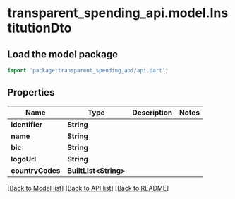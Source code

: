# transparent_spending_api.model.InstitutionDto

## Load the model package
```dart
import 'package:transparent_spending_api/api.dart';
```

## Properties
Name | Type | Description | Notes
------------ | ------------- | ------------- | -------------
**identifier** | **String** |  | 
**name** | **String** |  | 
**bic** | **String** |  | 
**logoUrl** | **String** |  | 
**countryCodes** | **BuiltList&lt;String&gt;** |  | 

[[Back to Model list]](../README.md#documentation-for-models) [[Back to API list]](../README.md#documentation-for-api-endpoints) [[Back to README]](../README.md)


